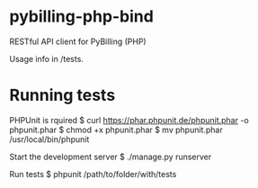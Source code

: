 # pybilling-php-bind
RESTful API client for PyBilling (PHP)

Usage info in /tests.


# Running tests

PHPUnit is rquired
$ curl https://phar.phpunit.de/phpunit.phar -o phpunit.phar
$ chmod +x phpunit.phar
$ mv phpunit.phar /usr/local/bin/phpunit

Start the development server
$ ./manage.py runserver

Run tests
$ phpunit /path/to/folder/with/tests

